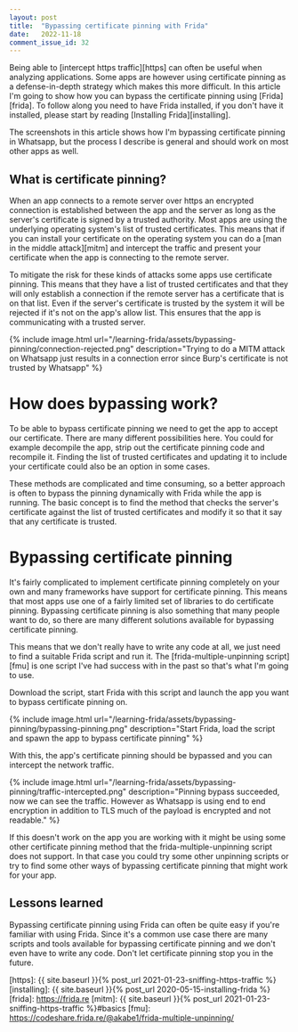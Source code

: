 ```yaml
---
layout: post
title:  "Bypassing certificate pinning with Frida"
date:   2022-11-18
comment_issue_id: 32
---
```


Being able to [intercept https traffic][https] can often be useful when analyzing applications. Some apps are however using certificate pinning as a defense-in-depth strategy which makes this more difficult. In this article I'm going to show how you can bypass the certificate pinning using [Frida][frida]. To follow along you need to have Frida installed, if you don't have it installed, please start by reading [Installing Frida][installing].

The screenshots in this article shows how I'm bypassing certificate pinning in Whatsapp, but the process I describe is general and should work on most other apps as well.

## What is certificate pinning?

When an app connects to a remote server over https an encrypted connection is established between the app and the server as long as the server's certificate is signed by a trusted authority. Most apps are using the underlying operating system's list of trusted certificates. This means that if you can install your certificate on the operating system you can do a [man in the middle attack][mitm] and intercept the traffic and present your certificate when the app is connecting to the remote server.

To mitigate the risk for these kinds of attacks some apps use certificate pinning. This means that they have a list of trusted certificates and that they will only establish a connection if the remote server has a certificate that is on that list. Even if the server's certificate is trusted by the system it will be rejected if it's not on the app's allow list. This ensures that the app is communicating with a trusted server.

{% include image.html url="/learning-frida/assets/bypassing-pinning/connection-rejected.png" description="Trying to do a MITM attack on Whatsapp just results in a connection error since Burp's certificate is not trusted by Whatsapp" %}

# How does bypassing work?

To be able to bypass certificate pinning we need to get the app to accept our certificate. There are many different possibilities here. You could for example decompile the app, strip out the certificate pinning code and recompile it. Finding the list of trusted certificates and updating it to include your certificate could also be an option in some cases.

These methods are complicated and time consuming, so a better approach is often to bypass the pinning dynamically with Frida while the app is running. The basic concept is to find the method that checks the server's certificate against the list of trusted certificates and modify it so that it say that any certificate is trusted.

# Bypassing certificate pinning

It's fairly complicated to implement certificate pinning completely on your own and many frameworks have support for certificate pinning. This means that most apps use one of a fairly limited set of libraries to do certificate pinning. Bypassing certificate pinning is also something that many people want to do, so there are many different solutions available for bypassing certificate pinning.

This means that we don't really have to write any code at all, we just need to find a suitable Frida script and run it. The [frida-multiple-unpinning script][fmu] is one script I've had success with in the past so that's what I'm going to use.

Download the script, start Frida with this script and launch the app you want to bypass certificate pinning on.

{% include image.html url="/learning-frida/assets/bypassing-pinning/bypassing-pinning.png" description="Start Frida, load the script and spawn the app to bypass certificate pinning" %}

With this, the app's certificate pinning should be bypassed and you can intercept the network traffic.

{% include image.html url="/learning-frida/assets/bypassing-pinning/traffic-intercepted.png" description="Pinning bypass succeeded, now we can see the traffic. However as Whatsapp is using end to end encryption in addition to TLS much of the payload is encrypted and not readable." %}

If this doesn't work on the app you are working with it might be using some other certificate pinning method that the frida-multiple-unpinning script does not support. In that case you could try some other unpinning scripts or try to find some other ways of bypassing certificate pinning that might work for your app.

## Lessons learned

Bypassing certificate pinning using Frida can often be quite easy if you're familiar with using Frida. Since it's a common use case there are many scripts and tools available for bypassing certificate pinning and we don't even have to write any code. Don't let certificate pinning stop you in the future.



[https]: {{ site.baseurl }}{% post_url 2021-01-23-sniffing-https-traffic %} 
[installing]: {{ site.baseurl }}{% post_url 2020-05-15-installing-frida %}
[frida]: https://frida.re
[mitm]: {{ site.baseurl }}{% post_url  2021-01-23-sniffing-https-traffic %}#basics
[fmu]: https://codeshare.frida.re/@akabe1/frida-multiple-unpinning/
